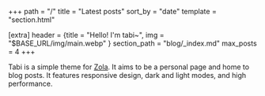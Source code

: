 +++
path = "/"
title = "Latest posts"
sort_by = "date"
template = "section.html"

[extra]
header = {title = "Hello! I'm tabi~", img = "$BASE_URL/img/main.webp" }
section_path = "blog/_index.md"
max_posts = 4
+++

Tabi is a simple theme for [Zola](https://www.getzola.org/). It aims to be a personal page and home to blog posts. It features responsive design, dark and light modes, and high performance.
